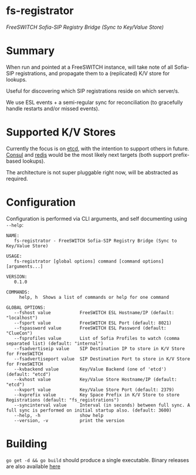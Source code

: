# fs-registrator

*FreeSWITCH Sofia-SIP Registry Bridge (Sync to Key/Value Store)*

# Summary

When run and pointed at a FreeSWITCH instance, will take note of all Sofia-SIP registrations, and propagate them to a (replicated) K/V store for lookups.

Useful for discovering which SIP registrations reside on which server/s.

We use ESL events + a semi-regular sync for reconciliation (to gracefully handle restarts and/or missed events).

# Supported K/V Stores

Currently the focus is on [etcd](https://github.com/coreos/etcd), with the intention to support others in future. [Consul](https://github.com/hashicorp/consul) and [redis](https://github.com/antirez/redis) would be the most likely next targets (both support prefix-based lookups).

The architecture is not super pluggable right now, will be abstracted as required.

# Configuration

Configuration is performed via CLI arguments, and self documenting using `--help`:

```
NAME:
   fs-registrator - FreeSWITCH Sofia-SIP Registry Bridge (Sync to Key/Value Store)

USAGE:
   fs-registrator [global options] command [command options] [arguments...]

VERSION:
   0.1.0

COMMANDS:
     help, h  Shows a list of commands or help for one command

GLOBAL OPTIONS:
   --fshost value           FreeSWITCH ESL Hostname/IP (default: "localhost")
   --fsport value           FreeSWITCH ESL Port (default: 8021)
   --fspassword value       FreeSWITCH ESL Password (default: "ClueCon")
   --fsprofiles value       List of Sofia Profiles to watch (comma separated list) (default: "internal")
   --fsadvertiseip value    SIP Destination IP to store in K/V Store for FreeSWITCH
   --fsadvertiseport value  SIP Destination Port to store in K/V Store for FreeSWITCH
   --kvbackend value        Key/Value Backend (one of 'etcd') (default: "etcd")
   --kvhost value           Key/Value Store Hostname/IP (default: "etcd")
   --kvport value           Key/Value Store Port (default: 2379)
   --kvprefix value         Key Space Prefix in K/V Store to store Registrations (default: "fs_registrations")
   --syncinterval value     Interval (in seconds) between full sync. A full sync is performed on initial startup also. (default: 3600)
   --help, -h               show help
   --version, -v            print the version
```

# Building

`go get -d && go build` should produce a single executable. Binary releases are also available [here](https://github.com/CpuID/ec2-sg-mangler/releases)
